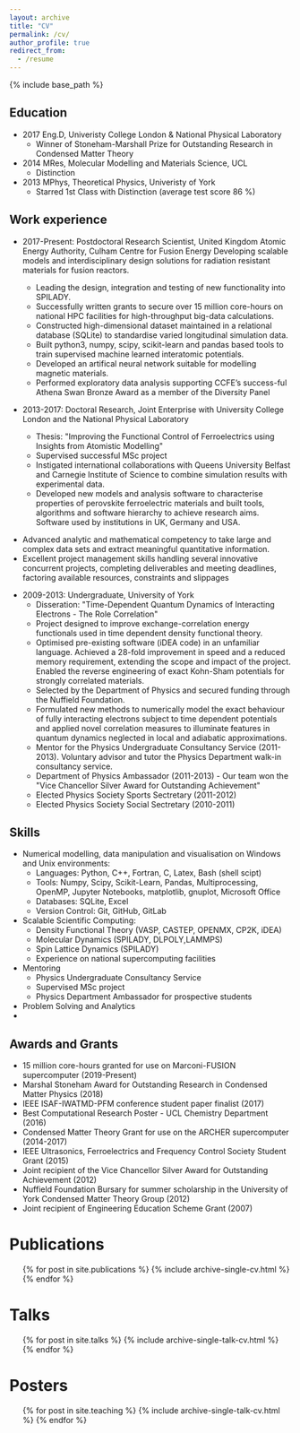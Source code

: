 ```yaml
---
layout: archive
title: "CV"
permalink: /cv/
author_profile: true
redirect_from:
  - /resume
---
```


{% include base_path %}

## Education

- 2017 Eng.D, Univeristy College London & National Physical Laboratory
  * Winner of Stoneham-Marshall Prize for Outstanding Research in Condensed Matter Theory
- 2014 MRes, Molecular Modelling and Materials Science, UCL
  * Distinction
- 2013 MPhys, Theoretical Physics, Univeristy of York
  * Starred 1st Class with Distinction (average test score 86 %)

## Work experience

- 2017-Present: Postdoctoral Research Scientist, United Kingdom Atomic Energy Authority, Culham Centre for Fusion Energy
  Developing scalable models and interdisciplinary design solutions for radiation resistant materials for fusion reactors.
  * Leading the design, integration and testing of new functionality into SPILADY.
  * Successfully written grants to secure over 15 million core-hours on national HPC facilities for high-throughput big-data calculations.
  * Constructed high-dimensional dataset maintained in a relational database (SQLite) to standardise varied longitudinal simulation data.
  * Built python3, numpy, scipy, scikit-learn and pandas based tools to train supervised machine learned interatomic potentials.
  * Developed an artifical neural network suitable for modelling magnetic materials.
  * Performed exploratory data analysis supporting CCFE’s success-ful Athena Swan Bronze Award as a member of the Diversity Panel

- 2013-2017: Doctoral Research, Joint Enterprise with University College London and the National Physical Laboratory
  * Thesis: "Improving the Functional Control of Ferroelectrics using Insights from Atomistic Modelling"
  * Supervised successful MSc project
  * Instigated international collaborations with Queens University Belfast and Carnegie Institute of Science to combine simulation results with experimental data.
  * Developed new models and analysis software to characterise properties of perovskite ferroelectric materials and built tools, algorithms and software hierarchy to achieve research aims. Software used by institutions in UK, Germany and USA.
 * Advanced analytic and mathematical competency to take large and complex data sets and extract meaningful quantitative information.
 * Excellent project management skills handling several innovative concurrent projects, completing deliverables and meeting deadlines, factoring available resources, constraints and slippages
 
- 2009-2013: Undergraduate, University of York
  * Disseration: "Time-Dependent Quantum Dynamics of Interacting Electrons - The Role Correlation"
  * Project designed to improve exchange-correlation energy functionals used in time dependent density functional theory.
  * Optimised pre-existing software (iDEA code) in an unfamiliar language. Achieved a 28-fold improvement in speed and a reduced memory requirement, extending the scope and impact of the project. Enabled the reverse engineering of exact Kohn-Sham potentials for strongly correlated materials.
  * Selected by the Department of Physics and secured funding through the Nuffield Foundation.
  * Formulated new methods to numerically model the exact behaviour of fully interacting electrons subject to time dependent potentials and applied novel correlation measures to illuminate features in quantum dynamics neglected in local and adiabatic approximations.
  * Mentor for the Physics Undergraduate Consultancy Service (2011-2013). Voluntary advisor and tutor the Physics Department walk-in consultancy service.
  * Department of Physics Ambassador (2011-2013) - Our team won the "Vice Chancellor Silver Award for Outstanding Achievement"
  * Elected Physics Society Sports Sectretary (2011-2012)
  * Elected Physics Society Social Sectretary (2010-2011)

## Skills

- Numerical modelling, data manipulation and visualisation on Windows and Unix environments: 
  * Languages: Python, C++, Fortran, C, Latex, Bash (shell scipt)
  * Tools: Numpy, Scipy, Scikit-Learn, Pandas, Multiprocessing, OpenMP, Jupyter Notebooks, matplotlib, gnuplot, Microsoft Office
  * Databases: SQLite, Excel
  * Version Control: Git, GitHub, GitLab
- Scalable Scientific Computing:
  * Density Functional Theory (VASP, CASTEP, OPENMX, CP2K, iDEA) 
  * Molecular Dynamics (SPILADY, DLPOLY,LAMMPS)
  * Spin Lattice Dynamics (SPILADY)
  * Experience on national supercomputing facilities
- Mentoring
  * Physics Undergraduate Consultancy Service
  * Supervised MSc project
  * Physics Department Ambassador for prospective students
- Problem Solving and Analytics
- 

## Awards and Grants
* 15 million core-hours granted for use on Marconi-FUSION supercomputer (2019-Present)
* Marshal Stoneham Award for Outstanding Research in Condensed Matter Physics (2018)
* IEEE ISAF-IWATMD-PFM conference student paper finalist (2017)
* Best Computational Research Poster - UCL Chemistry Department (2016)
* Condensed Matter Theory Grant for use on the ARCHER supercomputer (2014-2017)
* IEEE Ultrasonics, Ferroelectrics and Frequency Control Society Student Grant (2015)
* Joint recipient of the Vice Chancellor Silver Award for Outstanding Achievement (2012)
* Nuffield Foundation Bursary for summer scholarship in the University of York Condensed Matter Theory Group (2012)
* Joint recipient of Engineering Education Scheme Grant (2007) 

Publications
======
  <ul>{% for post in site.publications %}
    {% include archive-single-cv.html %}
  {% endfor %}</ul>
  
Talks
======
  <ul>{% for post in site.talks %}
    {% include archive-single-talk-cv.html %}
  {% endfor %}</ul>
  
Posters
======
  <ul>{% for post in site.teaching %}
    {% include archive-single-talk-cv.html %}
  {% endfor %}</ul>
  

